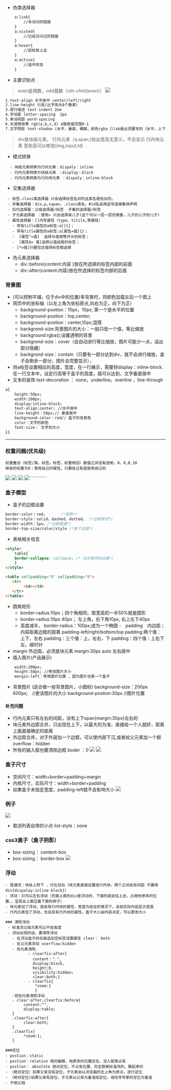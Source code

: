 - 伪类选择器
```html
    a:link{
    	//未访问的链接
    }
    a:visted{
    	//已经访问过的链接
    }
    a:hover{
    	//鼠标放上去
    }
    a:active{
    	//选中状态
    }
```
- 主要识别点
> even是偶数，odd基数（nth-child(even)）
![](./images/1.png)
```html
1.text-align 水平居中 center/left/right
2.line-height 行高(比字体大8个像素）
3.首行缩进 text-indent 2em
4.字间距 letter-spacing  2px
5.单词间距 word-spacing 
6.半透明效果 rgb(a,b,c,d) d是取值范围0-1
7.文字阴影 text-shadow (水平，垂直，模糊，颜色rgba（）)ab是必须要写的（水平，上下时），后面两个参数可以省略
```
> div是块级元素，
> 行内元素（a,span,)给出宽高无意义，不会显示
> 行内块元素  宽和高可以修改(img,input,td)
- 模式转换
```text
  - 块级元素转换为行内元素：dispaly：inline
  - 行内元素转换为块级元素 ：display：block
  - 行内元素转换为行内块元素 ：dispaly：inline-block
```
- 交集选择器
```text
 - 标签.class类选择器 只会选择标签名对的且类名是给出的。
 - 并集选择器：div,p,sapan，.class类名，#id名采用逗号连接集体声明
 - 后代选择器：父级选择器/标签  子集的选择器/标签
 - 子元素选择器 ：使用> 只会选择亲儿子(这个可以一层一层的嵌套，儿子的儿子的儿子)
 - 属性选择器：[]内写属性（type，titile,等属性）
   - 带有title属性的a标签:a[]{}；
   - 带有title属性的a标签:a[属性=值]{}；
   -  [属性^=值]  选择与值相等开头的标签；
   -  [属性$= 值]选择以值结尾的标签；
   - [*=值]只要包含值得标签都选择
```
- 伪元素选择器
  - div::before{content:内容 }放在所选择的标签内部的前面
  - div::after{content:内容}放在所选择的标签内部的后面
### 背景图
- (可以控制平铺，位于div中的位置)多背景时，将颜色加载左后一个图上
- 网页中的坐标轴（以左上角为坐标原点,向右为正，向下为正）
   - background-postion：10px，10px; 第一个是水平的位置
   - background-postion：top,center;
   - background-postion：center,10px;混搭
   - backgrond-size:背景图片的大小：一般只改一个值，等比缩放
   - background:rgba();设置透明的背景
   - backgrond-size：cover（会自动进行等比缩放，图片可能少一点，溢出部分隐藏）
   - backgrond-size：contain（只要有一部分达到div，就不会进行缩放，盒子会剩余一部分，图片会完整显示），
- 将a标签设置相应的高度，宽度，在一行展示，需要将display：inline-block.
   在一行文本中，设定行高等于盒子的高度，就可以达到，文字垂直居中
- 文本的装饰 text-decoration ： none，underline，overline ，line-through

```html
a{
    height:50px;
    width:100px;
    display:inline-block;
    text-align:center; //水平居中
    line-height：50px;// 垂直居中
    background-color：red// 盒子的背景色
    color：文字的颜色
    font-size： 文字的大小
}1
```
---
### 权重问题(优先级)
```text
权重叠加（标签/类。标签。标签，权重相加）数值之间没有进制，0，0,0,10
继承的权重为0；使用自己的属性，只要自己有就使用自己的
```
![](./images/2.png)
![](./images/4.png)
![](./images/5.png)
![](./images/6.png)````````````

###  盒子模型
- 盒子的边框设置
```css
border-color：red，      /*颜色*/
border-style：solid，dashed，dotted， /*边框样式*/
border-width：1px，/*边框粗细*/
border-top-size/color/style /*某个边框*/ 
```
- 表格相关信息
```html
<style>
    table{
    border-collapse: collapse; /* 合并相邻的边框*/
    }
</style>

<table cellpadding="0" cellpadding="0">
   <tr>
        <td></td>
   </tr>
</table>
```
- 圆角矩形
    - border-radius:10px；四个角相同，取宽高的一半50%就是圆形
    - border-radius:10px 40px； 左上角，右下角10px, 右上左下40px
    - 高度减半， border-radius：100px;成为一个椭圆
-　padding　内边距；内容距离边框的距离
    padding-left/right/bottom/top
    padding:两个值：上下，左右
    padding：三个值：上，左右，下
    padding：四个值：上右下左，顺时针
- margin 外边距，必须是块元素
    margin:30px auto 左右居中
- 插入图片(产品展示)
```html
    width:200px;
    height:50px; //修改图片大小
    margin-left：修改图片位置 ，因为图片也是一个盒子

```   
- 背景图片 (适合做一些背景图片，小图标)
  background-size：200px 600px;　//更该图片的大小
  background-postion:30px //图片位置
  
  
#### 补充问题
  - 行内元素只有左右的间距，没有上下span{margin:30px}左右的
  - 块元素外边距合并，只出现在上下。以最大的为准，直接给一个人就好，距离上面直接确定的距离
  - 外边距合并，对于外层加一个边框，可以使内部下沉,或者给父元素加一个额overflow：hidden
  - 所有的输入框也要清除边框 boder ：0
  ![](./images/8.png)
  ![](./images/9.png)
### 盒子尺寸 
   - 空间尺寸：width+border+padding+margin
   - 内核尺寸，实际尺寸：width+border+padding
   - 如果盒子未指定宽度，padding-left就不会影响大小
   ![](./images/7.png)
 ### 例子
 ![](./images/10.png)
 - 取消列表自带的小点 list-style：none
 
 
### css3盒子（盒子阴影）
 - box-sizing： content-box
 - box-sizing： border-box
![](./images/11.png)

### 浮动
```text
- 普通流：块自上而下 ，行左往右（块元素直接设置成行内块，两个之间会有间距 不要用div{dispalay:inline-block}）
- 浮动：只可以左右浮动（页面上面的div是浮动的，下面的就会往上去，占用他原本的位置，，呈现出上面压着下面的样子）
- 块元素加了浮动，就会有行内块的属性，宽度为给定的情况下，会按实际内容显示宽度
- 行内元素加了浮动，也会具有行内块的属性，盒子大小由内容决定，可以更改大小

### 清除浮动
 - 标准流父级元素可以不给高度
 - 浮动出现的话，要清除浮动 
   - 在浮动盒子的后面追加空标签设置属性 clear： both
   - 在父元素添加 overflow:hidden
   - 伪元素清除.
          - clearfix:after{
            content：".",
            display:block,
            height:0,
            visibility:hidden;
            clear:both;}
          - clearfix{
             *zoom:1
             }
   -双伪元素清除浮动
   - clear:after,clearfix:before{
        content:"",
        display:table;
   }
   .clearfix:after{
        clear:both;
   }
   .clearfix{
        *zoom:1;
   }
   
###定位
- postion：static
- postion：relative 相对偏移，他原本的位置还在，没人能够占有
- postion： absolote 绝对定位，不占有位置，完全脱离标准流的，飘起来的    
- （绝对定位）如果父亲没有定位，子元素会以浏览器的左上角为原点，进行定位
- （绝对定位)如果父亲有定位，子元素以父亲为基准找定位，或找爷爷辈的定位为基准
- 子绝父相
        